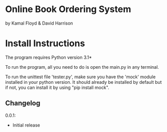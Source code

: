 # Online Book Ordering System
by Kamal Floyd & David Harrison

# Install Instructions
The program requires Python version 3.1*

To run the program, all you need to do is open the main.py in any terminal.

To run the unittest file 'tester.py', make sure you have the 'mock' module installed in your python version. It should already be installed by default but if not, you can install it by using "pip install mock".

## Changelog
0.0.1:
- Initial release
